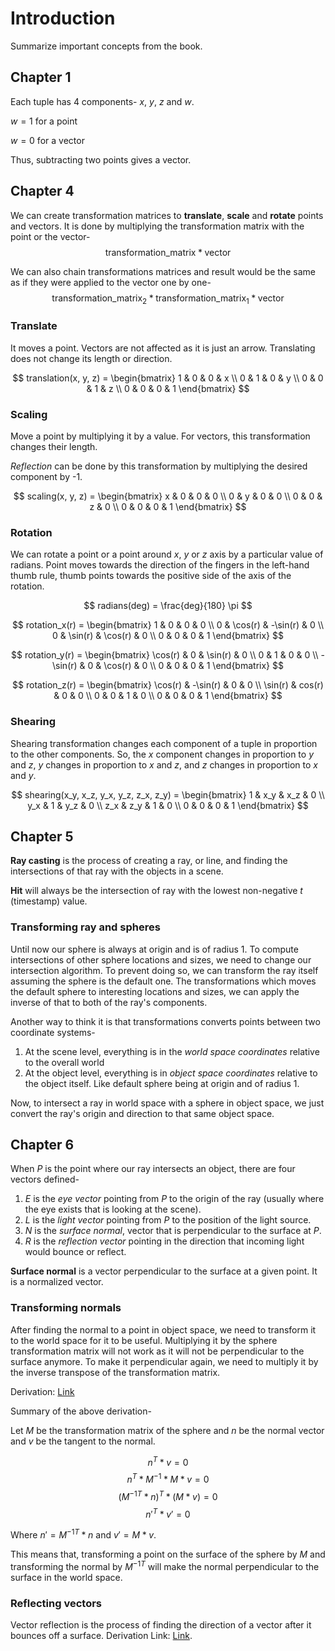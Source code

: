 # Introduction

Summarize important concepts from the book.

## Chapter 1

Each tuple has 4 components- *x*, *y*, *z* and *w*.

$w = 1$ for a point

$w = 0$ for a vector

Thus, subtracting two points gives a vector.

## Chapter 4

We can create transformation matrices to **translate**, **scale** and **rotate** points and vectors.
It is done by multiplying the transformation matrix with the point or the vector-
$$ \text{transformation\_matrix} * \text{vector} $$

We can also chain transformations matrices and result would be the same as if they were applied to the vector one by one-
$$ \text{transformation\_matrix}_2 * \text{transformation\_matrix}_1 * \text{vector} $$

### Translate

It moves a point.
Vectors are not affected as it is just an arrow. Translating does not change its length or direction.

$$
translation(x, y, z) =
\begin{bmatrix}
1 & 0 & 0 & x \\
0 & 1 & 0 & y \\
0 & 0 & 1 & z \\
0 & 0 & 0 & 1
\end{bmatrix}
$$

### Scaling

Move a point by multiplying it by a value.
For vectors, this transformation changes their length.

*Reflection* can be done by this transformation by multiplying the desired component by -1.

$$
scaling(x, y, z) =
\begin{bmatrix}
x & 0 & 0 & 0 \\
0 & y & 0 & 0 \\
0 & 0 & z & 0 \\
0 & 0 & 0 & 1
\end{bmatrix}
$$

### Rotation

We can rotate a point or a point around *x*, *y* or *z* axis by a particular value of radians.
Point moves towards the direction of the fingers in the left-hand thumb rule, thumb points towards the positive side of the axis of the rotation.

$$ radians(deg) = \frac{deg}{180} \pi $$

$$
rotation_x(r) =
\begin{bmatrix}
1 & 0 & 0 & 0 \\
0 & \cos(r) & -\sin(r) & 0 \\
0 & \sin(r) & \cos(r) & 0 \\
0 & 0 & 0 & 1
\end{bmatrix}
$$

$$
rotation_y(r) =
\begin{bmatrix}
\cos(r) & 0 & \sin(r) & 0 \\
0 & 1 & 0 & 0 \\
-\sin(r) & 0 & \cos(r) & 0 \\
0 & 0 & 0 & 1
\end{bmatrix}
$$

$$
rotation_z(r) =
\begin{bmatrix}
\cos(r) & -\sin(r) & 0 & 0 \\
\sin(r) & cos(r) & 0 & 0 \\
0 & 0 & 1 & 0 \\
0 & 0 & 0 & 1
\end{bmatrix}
$$

### Shearing

Shearing transformation changes each component of a tuple in proportion to the other components. So, the *x* component changes in proportion to *y* and *z*, *y* changes in proportion to *x* and *z*, and *z* changes in proportion to *x* and *y*.

$$
shearing(x_y, x_z, y_x, y_z, z_x, z_y) =
\begin{bmatrix}
1 & x_y & x_z & 0 \\
y_x & 1 & y_z & 0 \\
z_x & z_y & 1 & 0 \\
0 & 0 & 0 & 1
\end{bmatrix}
$$

## Chapter 5

**Ray casting** is the process of creating a ray, or line, and finding the intersections of that ray with the objects in a scene.

**Hit** will always be the intersection of ray with the lowest non-negative *t* (timestamp) value.

### Transforming ray and spheres

Until now our sphere is always at origin and is of radius 1. To compute intersections of other sphere locations and sizes, we need to change our intersection algorithm. To prevent doing so, we can transform the ray itself assuming the sphere is the default one.
The transformations which moves the default sphere to interesting locations and sizes, we can apply the inverse of that to both of the ray's components.

Another way to think it is that transformations converts points between two coordinate systems-

1) At the scene level, everything is in the *world space coordinates* relative to the overall world
2) At the object level, everything is in *object space coordinates* relative to the object itself. Like default sphere being at origin and of radius 1.

Now, to intersect a ray in world space with a sphere in object space, we just convert the ray's origin and direction to that same object space.

## Chapter 6

When *P* is the point where our ray intersects an object, there are four vectors defined-

1) *E* is the *eye vector* pointing from *P* to the origin of the ray (usually where the eye exists that is looking at the scene).
2) *L* is the *light vector* pointing from *P* to the position of the light source.
3) *N* is the *surface normal*, vector that is perpendicular to the surface at *P*.
4) *R* is the *reflection vector* pointing in the direction that incoming light would bounce or reflect.

**Surface normal** is a vector perpendicular to the surface at a given point. It is a normalized vector.

### Transforming normals

After finding the normal to a point in object space, we need to transform it to the world space for it to be useful.
Multiplying it by the sphere transformation matrix will not work as it will not be perpendicular to the surface anymore.
To make it perpendicular again, we need to multiply it by the inverse transpose of the transformation matrix.

Derivation:
[Link](https://www.scratchapixel.com/lessons/mathematics-physics-for-computer-graphics/geometry/transforming-normals.html)

Summary of the above derivation-

Let $M$ be the transformation matrix of the sphere and $n$ be the normal vector and $v$ be the tangent to the normal.

$$ n^{T}*v = 0 $$
$$ n^{T} * M^{-1} * M * v = 0 $$
$$ (M^{-1T} * n)^{T} * (M * v) = 0 $$
$$ n'^{T} * v' = 0 $$

Where $n' = M^{-1T} * n$ and $v' = M * v$.

This means that, transforming a point on the surface of the sphere by $M$ and transforming the normal by $M^{-1T}$ will make the normal perpendicular to the surface in the world space.

### Reflecting vectors

Vector reflection is the process of finding the direction of a vector after it bounces off a surface.
Derivation Link: [Link](https://www.bluebill.net/vector_reflection.html).

